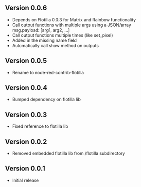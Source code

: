 Version 0.0.6
-------------
 - Depends on Flotilla 0.0.3 for Matrix and Rainbow functionality
 - Call output functions with multiple args using a JSON/array msg.payload: [arg1, arg2, ...]
 - Call output functions multiple times (like set_pixel)
 - Added in the missing name field
 - Automatically call show method on outputs

Version 0.0.5
-------------
 - Rename to node-red-contrib-flotilla

Version 0.0.4
-------------
 - Bumped dependency on flotilla lib

Version 0.0.3
-------------
 - Fixed reference to flotilla lib

Version 0.0.2
-------------
 - Removed embedded flotilla lib from /flotilla subdirectory

Version 0.0.1
-------------
 - Initial release
